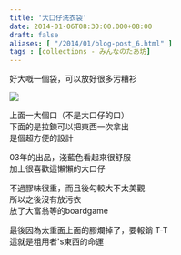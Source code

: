 ```yaml
---
title: '大口仔洗衣袋'
date: 2014-01-06T08:30:00.000+08:00
draft: false
aliases: [ "/2014/01/blog-post_6.html" ]
tags : [collections - みんなのたあ坊]
---
```


好大嘅一個袋，可以放好很多污糟衫  

![](/images/minnanotabo140106.jpg)

上面一大個口（不是大口仔的口）  
下面的是拉鍊可以把東西一次拿出  
是個超方便的設計    
  
03年的出品，淺藍色看起來很舒服  
加上很喜歡這懶懶的大口仔   
  
不過膠味很重，而且後勾較大不太美觀    
所以之後沒有放污衣  
放了大富翁等的boardgame   
  
最後因為太重面上面的膠爛掉了，要報銷 T-T     
這就是粗用者's東西的命運
